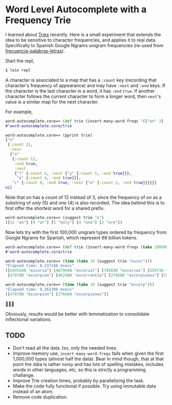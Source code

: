 # Word Level Autocomplete with a Frequency Trie

I learned about [Tries](https://github.com/tinfante/SimpleTrie) recently. Here is a small experiment that extends the idea to be sensitive to character frequencies, and applies it to real data. Specifically to Spanish Google Ngrams unigram frequencies (re-used from [frecuencia-palabras-letras](https://github.com/tinfante/frecuencias-palabras-letras)).


Start the repl,
```bash
$ lein repl
```
A character is associated to a map that has a `:count` key (recording that character's frequency of appearance) and
may have `:next` and `:end` keys. If the character is the last character in a word, it has `:end` `true`. If another
character follows the current character to form a longer word, then `next`'s value is a similar map for the next character.

For example, 
```clojure
word-autocomplete.core=> (def trie (insert-many-word-freqs '(["on" 3] ["only" 5] ["or" 7] ["one" 4] ["ore" 2])))
#'word-autocomplete.core/trie

word-autocomplete.core=> (pprint trie)
{"o"
 {:count 21,
  :next
  {"n"
   {:count 12,
    :end true,
    :next
    {"l" {:count 5, :next {"y" {:count 5, :end true}}},
     "e" {:count 4, :end true}}},
   "r" {:count 9, :end true, :next {"e" {:count 2, :end true}}}}}}
nil
```
Note that *on* has a count of 12 instead of 3, since the frequency of *on* as a substring of *only* (5) and *one* (4) is also recorded. The idea behind this is to first offer the shortest word for a shared prefix.
```clojure
word-autocomplete.core=> (suggest trie "o")
([12 "on"] [9 "or"] [5 "only"] [4 "one"] [2 "ore"])

```
Now lets try with the first 100,000 unigram types ordered by frequency from Google Ngrams for Spanish, which represent 68 billion tokens.

```clojure
word-autocomplete.core=> (def trie (insert-many-word-freqs (take 100000 (read-tsv "resources/google-1gram-spanish-freq.tsv"))))
#'word-autocomplete.core/trie

word-autocomplete.core=> (time (take 10 (suggest trie "escor")))
"Elapsed time: 0.237248 msecs"
([594564N "escoria"] [407969N "escorial"] [79503N "escorias"] [55973N "escorbuto"] [50264N "escorzo"]
 [47878N "escorpión"] [40298N "escorrentía"] [27666N "escorpiones"] [15868N "escorzos"])

word-autocomplete.core=> (time (take 10 (suggest trie "escorp")))
"Elapsed time: 0.262306 msecs"
([47878N "escorpión"] [27666N "escorpiones"])
```
🦂🦂🦂

Obviously, results would be better with lemmatization to consolidate inflectional variations.


## TODO
* Don't read all the data .tsv, only the needed lines.
* Improve memory use, `insert-many-word-freqs` fails when given the first 1,000,000 types (almost half the data). Bear in mind though, that at that point the data is rather noisy and has lots of spelling mistakes, includes words in other languages, etc, so this is strictly a programming challange.
* Improve Trie creation times, probably by parallelizing the task.
* Make the code fully functional if possible. Try using immutable data instead of an atom.
* Remove code duplication.
